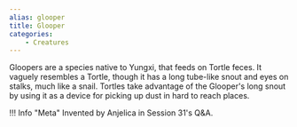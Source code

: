 ```yaml
---
alias: glooper
title: Glooper
categories:
    - Creatures
---
```


Gloopers are a species native to Yungxi, that feeds on Tortle feces. It vaguely resembles a Tortle, though it has a long tube-like snout and eyes on stalks, much like a snail. Tortles take advantage of the Glooper's long snout by using it as a device for picking up dust in hard to reach places.

!!! Info "Meta"
    Invented by Anjelica in Session 31's Q&A.
